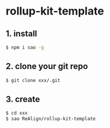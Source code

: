 # rollup-kit-template

## 1. install

```bash
$ npm i sao -g
```

## 2. clone your git repo

```bash
$ git clone xxx/.git
```

## 3. create

```bash
$ cd xxx
$ sao ReAlign/rollup-kit-template
```
